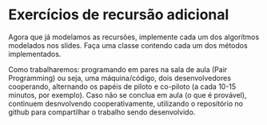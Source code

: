 # Exercícios de recursão adicional

Agora que já modelamos as recursões, implemente cada um dos algorítmos modelados nos slides.
Faça uma classe contendo cada um dos métodos implementados.

Como trabalharemos: programando em pares na sala de aula (Pair Programming) ou seja, uma máquina/código, dois desenvolvedores cooperando, alternando os papéis de piloto e co-piloto (a cada 10-15 minutos, por exemplo). Caso não se conclua em aula (o que é provável), continuem desnvolvendo cooperativamente, utilizando o repositório no github para compartilhar o trabalho sendo desenvolvido.
